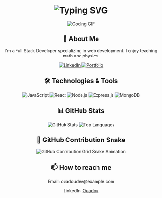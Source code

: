 <div align="center">
  <h1>
    <img src="https://readme-typing-svg.herokuapp.com?font=Jetbrains+mono&size=40&duration=3000&color=33FF33&center=true&vCenter=true&width=435&lines=Hey..+I'm+Ouadou;This+is..;..my+Github.." alt="Typing SVG"/>
  </h1>
</div>

<div align="center">
  <p>
    <img src="https://media.giphy.com/media/3o7aD2saalBwwftBIY/giphy.gif" alt="Coding GIF" />
  </p>
</div>

<div align="center">
  <h2>🚀 About Me</h2>
  <p>I'm a Full Stack Developer specializing in web development. I enjoy teaching math and physics.</p>
</div>

<div align="center">
  <a href="https://www.linkedin.com/in/ouadoudev/">
    <img src="https://img.shields.io/badge/LinkedIn-0077B5?style=for-the-badge&logo=linkedin&logoColor=white" alt="LinkedIn"/>
  </a>
  <a href="https://ouadoudev.com">
    <img src="https://img.shields.io/badge/Portfolio-000000?style=for-the-badge&logo=About.me&logoColor=white" alt="Portfolio"/>
  </a>
</div>

<div align="center">
  <h2>🛠️ Technologies & Tools</h2>
  <img src="https://img.shields.io/badge/JavaScript-323330?style=for-the-badge&logo=javascript&logoColor=F7DF1E" alt="JavaScript" />
  <img src="https://img.shields.io/badge/React-20232A?style=for-the-badge&logo=react&logoColor=61DAFB" alt="React" />
  <img src="https://img.shields.io/badge/Node.js-339933?style=for-the-badge&logo=nodedotjs&logoColor=white" alt="Node.js" />
  <img src="https://img.shields.io/badge/Express.js-000000?style=for-the-badge&logo=express&logoColor=white" alt="Express.js" />
  <img src="https://img.shields.io/badge/MongoDB-4EA94B?style=for-the-badge&logo=mongodb&logoColor=white" alt="MongoDB" />
  <!-- Add more badges similarly -->
</div>

<div align="center">
  <h2>📊 GitHub Stats</h2>
  <img src="https://github-readme-stats.vercel.app/api?username=ouadoudev&show_icons=true&theme=radical" alt="GitHub Stats" />
  <img src="https://github-readme-stats.vercel.app/api/top-langs/?username=ouadoudev&layout=compact&theme=radical" alt="Top Languages" />
</div>

<div align="center">
  <h2>🐍 GitHub Contribution Snake</h2>
  <img src="https://raw.githubusercontent.com/ouadoudev/ouadoudev/output/github-contribution-grid-snake.svg" alt="GitHub Contribution Grid Snake Animation"/>
</div>

<div align="center">
  <h2>📫 How to reach me</h2>
  <p>Email: ouadoudev@example.com</p>
  <p>LinkedIn: <a href="https://www.linkedin.com/in/ouadoudev/">Ouadou</a></p>
</div>
